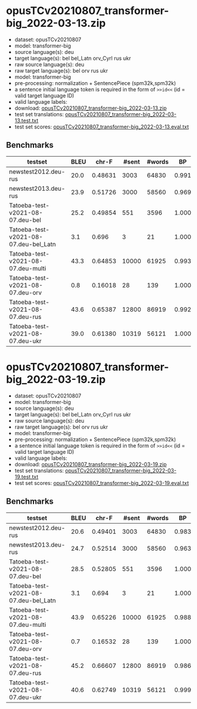 # opusTCv20210807_transformer-big_2022-03-13.zip

* dataset: opusTCv20210807
* model: transformer-big
* source language(s): deu
* target language(s): bel bel_Latn orv_Cyrl rus ukr
* raw source language(s): deu
* raw target language(s): bel orv rus ukr
* model: transformer-big
* pre-processing: normalization + SentencePiece (spm32k,spm32k)
* a sentence initial language token is required in the form of `>>id<<` (id = valid target language ID)
* valid language labels: 
* download: [opusTCv20210807_transformer-big_2022-03-13.zip](https://object.pouta.csc.fi/Tatoeba-MT-models/deu-zle/opusTCv20210807_transformer-big_2022-03-13.zip)
* test set translations: [opusTCv20210807_transformer-big_2022-03-13.test.txt](https://object.pouta.csc.fi/Tatoeba-MT-models/deu-zle/opusTCv20210807_transformer-big_2022-03-13.test.txt)
* test set scores: [opusTCv20210807_transformer-big_2022-03-13.eval.txt](https://object.pouta.csc.fi/Tatoeba-MT-models/deu-zle/opusTCv20210807_transformer-big_2022-03-13.eval.txt)

## Benchmarks

| testset | BLEU  | chr-F | #sent | #words | BP |
|---------|-------|-------|-------|--------|----|
| newstest2012.deu-rus 	| 20.0 	| 0.48631 	| 3003 	| 64830 	| 0.991 |
| newstest2013.deu-rus 	| 23.9 	| 0.51726 	| 3000 	| 58560 	| 0.969 |
| Tatoeba-test-v2021-08-07.deu-bel 	| 25.2 	| 0.49854 	| 551 	| 3596 	| 1.000 |
| Tatoeba-test-v2021-08-07.deu-bel_Latn 	| 3.1 	| 0.696 	| 3 	| 21 	| 1.000 |
| Tatoeba-test-v2021-08-07.deu-multi 	| 43.3 	| 0.64853 	| 10000 	| 61925 	| 0.993 |
| Tatoeba-test-v2021-08-07.deu-orv 	| 0.8 	| 0.16018 	| 28 	| 139 	| 1.000 |
| Tatoeba-test-v2021-08-07.deu-rus 	| 43.6 	| 0.65387 	| 12800 	| 86919 	| 0.992 |
| Tatoeba-test-v2021-08-07.deu-ukr 	| 39.0 	| 0.61380 	| 10319 	| 56121 	| 1.000 |


# opusTCv20210807_transformer-big_2022-03-19.zip

* dataset: opusTCv20210807
* model: transformer-big
* source language(s): deu
* target language(s): bel bel_Latn orv_Cyrl rus ukr
* raw source language(s): deu
* raw target language(s): bel orv rus ukr
* model: transformer-big
* pre-processing: normalization + SentencePiece (spm32k,spm32k)
* a sentence initial language token is required in the form of `>>id<<` (id = valid target language ID)
* valid language labels: 
* download: [opusTCv20210807_transformer-big_2022-03-19.zip](https://object.pouta.csc.fi/Tatoeba-MT-models/deu-zle/opusTCv20210807_transformer-big_2022-03-19.zip)
* test set translations: [opusTCv20210807_transformer-big_2022-03-19.test.txt](https://object.pouta.csc.fi/Tatoeba-MT-models/deu-zle/opusTCv20210807_transformer-big_2022-03-19.test.txt)
* test set scores: [opusTCv20210807_transformer-big_2022-03-19.eval.txt](https://object.pouta.csc.fi/Tatoeba-MT-models/deu-zle/opusTCv20210807_transformer-big_2022-03-19.eval.txt)

## Benchmarks

| testset | BLEU  | chr-F | #sent | #words | BP |
|---------|-------|-------|-------|--------|----|
| newstest2012.deu-rus 	| 20.6 	| 0.49401 	| 3003 	| 64830 	| 0.983 |
| newstest2013.deu-rus 	| 24.7 	| 0.52514 	| 3000 	| 58560 	| 0.963 |
| Tatoeba-test-v2021-08-07.deu-bel 	| 28.5 	| 0.52805 	| 551 	| 3596 	| 1.000 |
| Tatoeba-test-v2021-08-07.deu-bel_Latn 	| 3.1 	| 0.694 	| 3 	| 21 	| 1.000 |
| Tatoeba-test-v2021-08-07.deu-multi 	| 43.9 	| 0.65226 	| 10000 	| 61925 	| 0.988 |
| Tatoeba-test-v2021-08-07.deu-orv 	| 0.7 	| 0.16532 	| 28 	| 139 	| 1.000 |
| Tatoeba-test-v2021-08-07.deu-rus 	| 45.2 	| 0.66607 	| 12800 	| 86919 	| 0.986 |
| Tatoeba-test-v2021-08-07.deu-ukr 	| 40.6 	| 0.62749 	| 10319 	| 56121 	| 0.999 |

